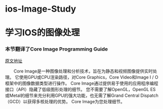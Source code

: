 # ios-Image-Study
<h1>学习IOS的图像处理</h1>  
<h3>本节翻译了Core Image Programming Guide</h3>
<a href="https://developer.apple.com/library/archive/documentation/GraphicsImaging/Conceptual/CoreImaging/ci_intro/ci_intro.html#//apple_ref/doc/uid/TP30001185">原文地址</a>
<p style="text-indent:2em">Core Image是一种图像处理和分析技术，旨在为静态和视频图像提供实时处理。 它使用GPU或CPU渲染路径，对Core Graphics，Core Video和Image I / O框架中的图像数据类型进行操作。 Core Image通过提供易于使用的应用程序编程接口（API）隐藏了低级图形处理的细节。 您不需要了解OpenGL，OpenGL ES或Metal的细节来充分利用GPU的强大功能，也无需了解Grand Central Dispatch（GCD）以获得多核处理的优势。 Core Image为您处理细节。</p>

